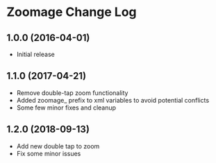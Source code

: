 # Zoomage Change Log

## 1.0.0 (2016-04-01)
- Initial release

## 1.1.0 (2017-04-21)
- Remove double-tap zoom functionality
- Added zoomage_ prefix to xml variables to avoid potential conflicts
- Some few minor fixes and cleanup

## 1.2.0 (2018-09-13)
- Add new double tap to zoom
- Fix some minor issues